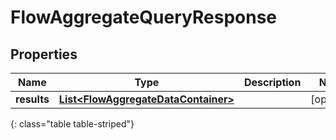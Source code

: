 # FlowAggregateQueryResponse


## Properties

| Name | Type | Description | Notes |
| ------------ | ------------- | ------------- | ------------- |
| **results** | [**List&lt;FlowAggregateDataContainer&gt;**](FlowAggregateDataContainer) |  |  [optional] |
{: class="table table-striped"}



